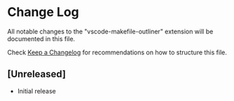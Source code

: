 # Change Log

All notable changes to the "vscode-makefile-outliner" extension will be documented in this file.

Check [Keep a Changelog](http://keepachangelog.com/) for recommendations on how to structure this file.

## [Unreleased]

- Initial release

